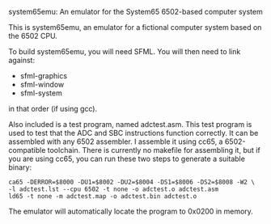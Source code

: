 system65emu: An emulator for the System65 6502-based computer system

This is system65emu, an emulator for a fictional computer system based on the
6502 CPU.

To build system65emu, you will need SFML. You will then need to link against:

 * sfml-graphics
 * sfml-window
 * sfml-system

in that order (if using gcc).

Also included is a test program, named adctest.asm. This test program is used to
test that the ADC and SBC instructions function correctly. It can be assembled
with any 6502 assembler. I assemble it using cc65, a 6502-compatible toolchain.
There is currently no makefile for assembling it, but if you are using cc65, you
can run these two steps to generate a suitable binary:

    ca65 -DERROR=$8000 -DU1=$8002 -DU2=$8004 -DS1=$8006 -DS2=$8008 -W2 \
	-l adctest.lst --cpu 6502 -t none -o adctest.o adctest.asm
	ld65 -t none -m adctest.map -o adctest.bin adctest.o

The emulator will automatically locate the program to 0x0200 in memory.